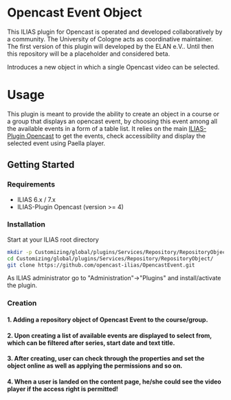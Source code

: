 # Opencast Event Object

This ILIAS plugin for Opencast is operated and developed collaboratively by a community. The University of Cologne acts as coordinative maintainer. The first version of this plugin will developed by the ELAN e.V.. Until then this repository will be a placeholder and considered beta.

Introduces a new object in which a single Opencast video can be selected.

# Usage

This plugin is meant to provide the ability to create an object in a course or a group that displays an opencast event, by choosing this event among all the available events in a form of a table list.
It relies on the main [ILIAS-Plugin Opencast](https://github.com/opencast-ilias/OpencastObject) to get the events, check accessibility and display the selected event using Paella player.

## Getting Started

### Requirements
* ILIAS 6.x / 7.x
* ILIAS-Plugin Opencast (version >= 4)

### Installation
Start at your ILIAS root directory
```bash
mkdir -p Customizing/global/plugins/Services/Repository/RepositoryObject/
cd Customizing/global/plugins/Services/Repository/RepositoryObject/
git clone https://github.com/opencast-ilias/OpencastEvent.git
```
As ILIAS administrator go to "Administration"->"Plugins" and install/activate the plugin.

### Creation
#### 1. Adding a repository object of Opencast Event to the course/group.
#### 2. Upon creating a list of available events are displayed to select from, which can be filtered after series, start date and text title.
#### 3. After creating, user can check through the properties and set the object online as well as applying the permissions and so on.
#### 4. When a user is landed on the content page, he/she could see the video player if the access right is permitted!
